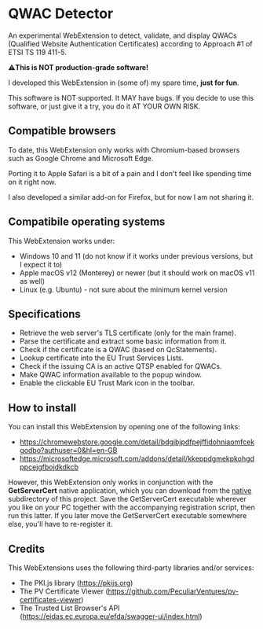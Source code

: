 # QWAC Detector
An experimental WebExtension to detect, validate, and display QWACs (Qualified Website Authentication Certificates) according to Approach #1 of ETSI TS 119 411-5.

⚠**This is NOT production-grade software!**

I developed this WebExtension in (some of) my spare time, __just for fun__.

This software is NOT supported. It MAY have bugs. If you decide to use this software, or just give it a try, you do it AT YOUR OWN RISK.


## Compatible browsers

To date, this WebExtension only works with Chromium-based browsers such as Google Chrome and Microsoft Edge. 

Porting it to Apple Safari is a bit of a pain and I don't feel like spending time on it right now.

I also developed a similar add-on for Firefox, but for now I am not sharing it.

## Compatibile operating systems

This WebExtension works under:
* Windows 10 and 11 (do not know if it works under previous versions, but I expect it to)
* Apple macOS v12 (Monterey) or newer (but it should work on macOS v11 as well)
* Linux (e.g. Ubuntu) - not sure about the minimum kernel version

## Specifications
* Retrieve the web server's TLS certificate (only for the main frame).
* Parse the certificate and extract some basic information from it.
* Check if the certificate is a QWAC (based on QcStatements).
* Lookup certificate into the EU Trust Services Lists.
* Check if the issuing CA is an active QTSP enabled for QWACs.
* Make QWAC information available to the popup window.
* Enable the clickable EU Trust Mark icon in the toolbar.

## How to install
You can install this WebExtension by opening one of the following links:
* https://chromewebstore.google.com/detail/bdgjbjpdfpejffidohniaomfcekgodbo?authuser=0&hl=en-GB
* https://microsoftedge.microsoft.com/addons/detail/kkeppdgmekpkohgdppcejgfbojdkdkcb

However, this WebExtension only works in conjunction with the **GetServerCert** native application, which you can download from the [native](native) subdirectory of this project. Save the GetServerCert executable wherever you like on your PC together with the accompanying registration script, then run this latter. If you later move the GetServerCert executable somewhere else, you'll have to re-register it.

## Credits
This WebExtensions uses the following third-party libraries and/or services:
* The PKI.js library (https://pkijs.org)
* The PV Certificate Viewer (https://github.com/PeculiarVentures/pv-certificates-viewer)
* The Trusted List Browser's API (https://eidas.ec.europa.eu/efda/swagger-ui/index.html)

